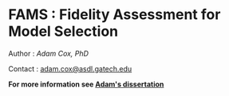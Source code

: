 # FAMS : Fidelity Assessment for Model Selection

Author : *Adam Cox, PhD*

Contact : adam.cox@asdl.gatech.edu

**For more information see [Adam's dissertation](https://smartech.gatech.edu/handle/1853/61283)**
